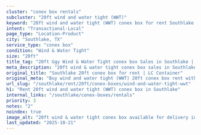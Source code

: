 ```yaml
---
cluster: "conex box rentals"
subcluster: "20ft wind and water tight (WWT)"
keyword: "20ft wind and water tight (WWT) conex box for rent Southlake, TX"
intent: "Transactional-Local"
page_type: "Location-Product"
city: "Southlake, TX"
service_type: "conex box"
condition: "Wind & Water Tight"
size: "20ft"
title_tag: "20ft Ggy Wind & Water Tight conex box Sales in Southlake | LC Container"
meta_description: "20ft wind & water tight conex box sales in Southlake. Fast delivery, competitive pricing. Serving conex boxes area. Quote ID: EET. Call (214) 524-4168 for your free quote today."
original_title: "Southlake 20ft conex box for rent | LC Container"
original_meta: "Buy wind and water tight (WWT) 20ft conex box rent with local delivery in Southlake, TX. LC Container — local Since 2003. Request a fast quote today."
url_slug: "/southlake/rent/20ft/conex-boxes/wind-and-water-tight-wwt"
h1: "Rent 20ft wind and water tight (WWT) conex box in Southlake"
internal_links: "/southlake/conex-boxes/rentals"
priority: 3
notes: "2"
noindex: true
image_alt: "20ft wind & water tight conex box available for delivery in Southlake"
last_updated: "2025-10-21"
---
```


<!-- TODO: Add unique city/inventory copy, images, and internal links here. -->
